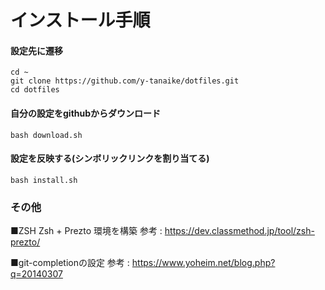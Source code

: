 # インストール手順

#### 設定先に遷移
```
cd ~
git clone https://github.com/y-tanaike/dotfiles.git
cd dotfiles
```

#### 自分の設定をgithubからダウンロード
```
bash download.sh
```
####  設定を反映する(シンボリックリンクを割り当てる)
```
bash install.sh
```

### その他
■ZSH Zsh + Prezto 環境を構築
参考 :  https://dev.classmethod.jp/tool/zsh-prezto/

■git-completionの設定
参考 :  https://www.yoheim.net/blog.php?q=20140307
